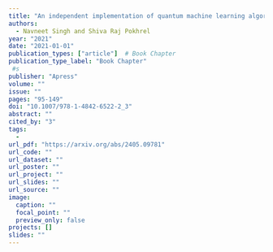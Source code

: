 ```yaml
---
title: "An independent implementation of quantum machine learning algorithms in qiskit for genomic data"
authors:
  - Navneet Singh and Shiva Raj Pokhrel
year: "2021"
date: "2021-01-01"
publication_types: ["article"]  # Book Chapter
publication_type_label: "Book Chapter"
 #s
publisher: "Apress"
volume: ""
issue: ""
pages: "95-149"
doi: "10.1007/978-1-4842-6522-2_3"
abstract: ""
cited_by: "3"
tags:
  - 
url_pdf: "https://arxiv.org/abs/2405.09781"
url_code: ""
url_dataset: ""
url_poster: ""
url_project: ""
url_slides: ""
url_source: ""
image:
  caption: ""
  focal_point: ""
  preview_only: false
projects: []
slides: ""
---
```

